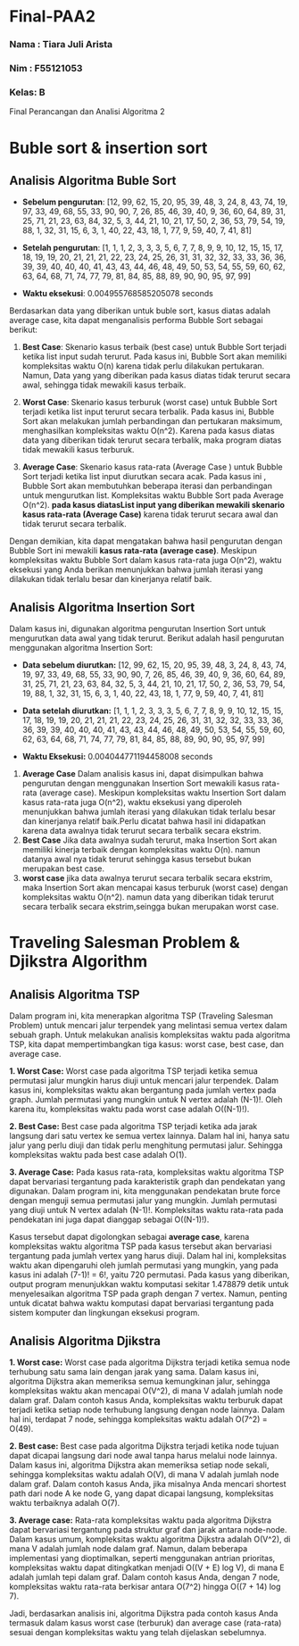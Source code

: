 # Final-PAA2
<H3>Nama : Tiara Juli Arista</H3>
<H3>Nim  : F55121053</H3>
<H3>Kelas: B</H3>

Final Perancangan dan Analisi Algoritma 2
<H1>Buble sort & insertion sort</H1>

<H2>Analisis Algoritma Buble Sort</H2>

- **Sebelum pengurutan**: [12, 99, 62, 15, 20, 95, 39, 48, 3, 24, 8, 43, 74, 19, 97, 33, 49, 68, 55, 33, 90, 90, 7, 26, 85, 46, 39, 40, 9, 36, 60, 64, 89, 31, 25, 71, 21, 23, 63, 84, 32, 5, 3, 44, 21, 10, 21, 17, 50, 2, 36, 53, 79, 54, 19, 88, 1, 32, 31, 15, 6, 3, 1, 40, 22, 43, 18, 1, 77, 9, 59, 40, 7, 41, 81]

- **Setelah pengurutan**: [1, 1, 1, 2, 3, 3, 3, 5, 6, 7, 7, 8, 9, 9, 10, 12, 15, 15, 17, 18, 19, 19, 20, 21, 21, 21, 22, 23, 24, 25, 26, 31, 31, 32, 32, 33, 33, 36, 36, 39, 39, 40, 40, 40, 41, 43, 43, 44, 46, 48, 49, 50, 53, 54, 55, 59, 60, 62, 63, 64, 68, 71, 74, 77, 79, 81, 84, 85, 88, 89, 90, 90, 95, 97, 99]

- **Waktu eksekusi**: 0.004955768585205078 seconds

Berdasarkan data yang diberikan untuk buble sort, kasus diatas adalah average case, kita dapat menganalisis performa Bubble Sort sebagai berikut:

1. **Best Case**: Skenario kasus terbaik (best case) untuk Bubble Sort terjadi ketika list input sudah terurut. Pada kasus ini, Bubble Sort akan memiliki kompleksitas waktu O(n) karena tidak perlu dilakukan pertukaran. Namun, Data yang yang diberikan pada kasus diatas tidak terurut secara awal, sehingga tidak mewakili kasus terbaik.

2. **Worst Case**: Skenario kasus terburuk (worst case) untuk Bubble Sort terjadi ketika list input terurut secara terbalik. Pada kasus ini, Bubble Sort akan melakukan jumlah perbandingan dan pertukaran maksimum, menghasilkan kompleksitas waktu O(n^2). Karena pada kasus diatas data yang diberikan tidak terurut secara terbalik, maka program diatas tidak mewakili kasus terburuk.

3. **Average Case**: Skenario kasus rata-rata (Average Case ) untuk Bubble Sort terjadi ketika list input diurutkan secara acak. Pada kasus ini
, Bubble Sort akan membutuhkan beberapa iterasi dan perbandingan untuk mengurutkan list. Kompleksitas waktu Bubble Sort pada Average O(n^2). **pada kasus diatasList input yang diberikan mewakili skenario kasus rata-rata (Average Case)** karena tidak terurut secara awal dan tidak terurut secara terbalik.

Dengan demikian, kita dapat mengatakan bahwa hasil pengurutan dengan Bubble Sort ini mewakili **kasus rata-rata (average case)**. Meskipun kompleksitas waktu Bubble Sort dalam kasus rata-rata juga O(n^2), waktu eksekusi yang Anda berikan menunjukkan bahwa jumlah iterasi yang dilakukan tidak terlalu besar dan kinerjanya relatif baik.

 <H2>Analisis Algoritma Insertion Sort</H2>

Dalam kasus ini, digunakan algoritma pengurutan Insertion Sort untuk mengurutkan data awal yang tidak terurut. Berikut adalah hasil pengurutan menggunakan algoritma Insertion Sort:

- **Data sebelum diurutkan:** [12, 99, 62, 15, 20, 95, 39, 48, 3, 24, 8, 43, 74, 19, 97, 33, 49, 68, 55, 33, 90, 90, 7, 26, 85, 46, 39, 40, 9, 36, 60, 64, 89, 31, 25, 71, 21, 23, 63, 84, 32, 5, 3, 44, 21, 10, 21, 17, 50, 2, 36, 53, 79, 54, 19, 88, 1, 32, 31, 15, 6, 3, 1, 40, 22, 43, 18, 1, 77, 9, 59, 40, 7, 41, 81]

- **Data setelah diurutkan:** [1, 1, 1, 2, 3, 3, 3, 5, 6, 7, 7, 8, 9, 9, 10, 12, 15, 15, 17, 18, 19, 19, 20, 21, 21, 21, 22, 23, 24, 25, 26, 31, 31, 32, 32, 33, 33, 36, 36, 39, 39, 40, 40, 40, 41, 43, 43, 44, 46, 48, 49, 50, 53, 54, 55, 59, 60, 62, 63, 64, 68, 71, 74, 77, 79, 81, 84, 85, 88, 89, 90, 90, 95, 97, 99]

- **Waktu Eksekusi:** 0.004044771194458008 seconds
1. **Average Case**
Dalam analisis kasus ini, dapat disimpulkan bahwa pengurutan dengan menggunakan Insertion Sort mewakili kasus rata-rata (average case). Meskipun kompleksitas waktu Insertion Sort dalam kasus rata-rata juga O(n^2), waktu eksekusi yang diperoleh menunjukkan bahwa jumlah iterasi yang dilakukan tidak terlalu besar dan kinerjanya relatif baik.Perlu dicatat bahwa hasil ini didapatkan karena data awalnya tidak terurut secara terbalik secara ekstrim. 
2. **Best Case**
Jika data awalnya sudah terurut, maka Insertion Sort akan memiliki kinerja terbaik dengan kompleksitas waktu O(n). namun datanya awal nya tidak  terurut sehingga kasus tersebut bukan merupakan best case.
3. **worst case**
   jika data awalnya terurut secara terbalik secara ekstrim, maka Insertion Sort akan mencapai kasus terburuk (worst case) dengan kompleksitas waktu O(n^2). namun data yang diberikan tidak terurut secara terbalik secara ekstrim,seingga bukan merupakan worst case.



<H1>Traveling Salesman Problem & Djikstra Algorithm</H1>
<H2>Analisis Algoritma TSP</H2>

Dalam program ini, kita menerapkan algoritma TSP (Traveling Salesman Problem) untuk mencari jalur terpendek yang melintasi semua vertex dalam sebuah graph. Untuk melakukan analisis kompleksitas waktu pada algoritma TSP, kita dapat mempertimbangkan tiga kasus: worst case, best case, dan average case.

**1. Worst Case:**
Worst case pada algoritma TSP terjadi ketika semua permutasi jalur mungkin harus diuji untuk mencari jalur terpendek. Dalam kasus ini, kompleksitas waktu akan bergantung pada jumlah vertex pada graph. Jumlah permutasi yang mungkin untuk N vertex adalah (N-1)!. Oleh karena itu, kompleksitas waktu pada worst case adalah O((N-1)!).

**2. Best Case:**
Best case pada algoritma TSP terjadi ketika ada jarak langsung dari satu vertex ke semua vertex lainnya. Dalam hal ini, hanya satu jalur yang perlu diuji dan tidak perlu menghitung permutasi jalur. Sehingga kompleksitas waktu pada best case adalah O(1).

**3. Average Case:**
Pada kasus rata-rata, kompleksitas waktu algoritma TSP dapat bervariasi tergantung pada karakteristik graph dan pendekatan yang digunakan. Dalam program ini, kita menggunakan pendekatan brute force dengan menguji semua permutasi jalur yang mungkin. Jumlah permutasi yang diuji untuk N vertex adalah (N-1)!. Kompleksitas waktu rata-rata pada pendekatan ini juga dapat dianggap sebagai O((N-1)!).

Kasus tersebut dapat digolongkan sebagai **average case**, karena kompleksitas waktu algoritma TSP pada kasus tersebut akan bervariasi tergantung pada jumlah vertex yang harus diuji. Dalam hal ini, kompleksitas waktu akan dipengaruhi oleh jumlah permutasi yang mungkin, yang pada kasus ini adalah (7-1)! = 6!, yaitu 720 permutasi.
Pada kasus yang diberikan, output program menunjukkan waktu komputasi sekitar 1.478879 detik untuk menyelesaikan algoritma TSP pada graph dengan 7 vertex. Namun, penting untuk dicatat bahwa waktu komputasi dapat bervariasi tergantung pada sistem komputer dan lingkungan eksekusi program.

<H2>Analisis Algoritma Djikstra</H2>

**1. Worst case:**
Worst case pada algoritma Dijkstra terjadi ketika semua node terhubung satu sama lain dengan jarak yang sama. Dalam kasus ini, algoritma Dijkstra akan memeriksa semua kemungkinan jalur, sehingga kompleksitas waktu akan mencapai O(V^2), di mana V adalah jumlah node dalam graf. Dalam contoh kasus Anda, kompleksitas waktu terburuk dapat terjadi ketika setiap node terhubung langsung dengan node lainnya. Dalam hal ini, terdapat 7 node, sehingga kompleksitas waktu adalah O(7^2) = O(49).

**2. Best case:**
Best case pada algoritma Dijkstra terjadi ketika node tujuan dapat dicapai langsung dari node awal tanpa harus melalui node lainnya. Dalam kasus ini, algoritma Dijkstra akan memeriksa setiap node sekali, sehingga kompleksitas waktu adalah O(V), di mana V adalah jumlah node dalam graf. Dalam contoh kasus Anda, jika misalnya Anda mencari shortest path dari node A ke node G, yang dapat dicapai langsung, kompleksitas waktu terbaiknya adalah O(7).

**3. Average case:**
Rata-rata kompleksitas waktu pada algoritma Dijkstra dapat bervariasi tergantung pada struktur graf dan jarak antara node-node. Dalam kasus umum, kompleksitas waktu algoritma Dijkstra adalah O(V^2), di mana V adalah jumlah node dalam graf. Namun, dalam beberapa implementasi yang dioptimalkan, seperti menggunakan antrian prioritas, kompleksitas waktu dapat ditingkatkan menjadi O((V + E) log V), di mana E adalah jumlah tepi dalam graf. Dalam contoh kasus Anda, dengan 7 node, kompleksitas waktu rata-rata berkisar antara O(7^2) hingga O((7 + 14) log 7).

Jadi, berdasarkan analisis ini, algoritma Dijkstra pada contoh kasus Anda termasuk dalam kasus worst case (terburuk) dan average case (rata-rata) sesuai dengan kompleksitas waktu yang telah dijelaskan sebelumnya.
